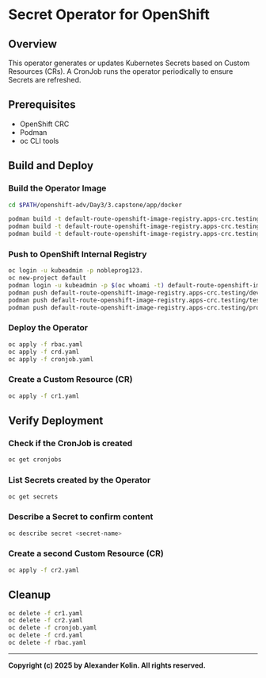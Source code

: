 
# Secret Operator for OpenShift

## Overview
This operator generates or updates Kubernetes Secrets based on Custom Resources (CRs). A CronJob runs the operator periodically to ensure Secrets are refreshed.

## Prerequisites
- OpenShift CRC
- Podman
- oc CLI tools

## Build and Deploy

### Build the Operator Image

```sh
cd $PATH/openshift-adv/Day3/3.capstone/app/docker

podman build -t default-route-openshift-image-registry.apps-crc.testing/dev/capstone-app:latest .
podman build -t default-route-openshift-image-registry.apps-crc.testing/test/capstone-app:latest .
podman build -t default-route-openshift-image-registry.apps-crc.testing/prod/capstone-app:latest .
```

### Push to OpenShift Internal Registry
```sh
oc login -u kubeadmin -p nobleprog123.
oc new-project default
podman login -u kubeadmin -p $(oc whoami -t) default-route-openshift-image-registry.apps-crc.testing
podman push default-route-openshift-image-registry.apps-crc.testing/dev/capstone-app:latest
podman push default-route-openshift-image-registry.apps-crc.testing/test/capstone-app:latest
podman push default-route-openshift-image-registry.apps-crc.testing/prod/capstone-app:latest
```

### Deploy the Operator
```sh
oc apply -f rbac.yaml
oc apply -f crd.yaml
oc apply -f cronjob.yaml
```

### Create a Custom Resource (CR)
```sh
oc apply -f cr1.yaml
```

## Verify Deployment
### Check if the CronJob is created
```sh
oc get cronjobs
```

### List Secrets created by the Operator
```sh
oc get secrets
```

### Describe a Secret to confirm content
```sh
oc describe secret <secret-name>
```

### Create a second Custom Resource (CR)
```sh
oc apply -f cr2.yaml
```

## Cleanup
```sh
oc delete -f cr1.yaml
oc delete -f cr2.yaml
oc delete -f cronjob.yaml
oc delete -f crd.yaml
oc delete -f rbac.yaml
```

---
**Copyright (c) 2025 by Alexander Kolin. All rights reserved.**